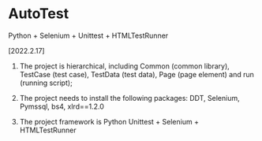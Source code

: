 # AutoTest
Python + Selenium + Unittest + HTMLTestRunner


[2022.2.17] 

1. The project is hierarchical, including Common (common library), TestCase (test case), TestData (test data), Page (page element) and run (running script);
    
2. The project needs to install the following packages: DDT, Selenium, Pymssql, bs4, xlrd==1.2.0

3. The project framework is Python Unittest + Selenium + HTMLTestRunner 
